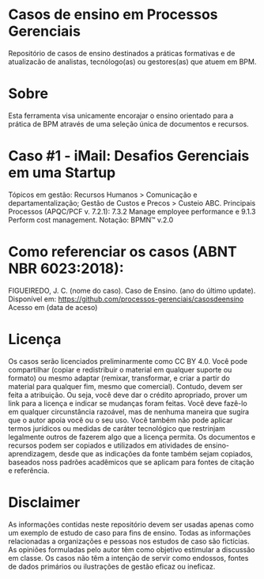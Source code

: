 # Casos de ensino em Processos Gerenciais

Repositório de casos de ensino destinados a práticas formativas e de atualizacão de analistas, tecnólogo(as) ou gestores(as) que atuem em BPM.

# Sobre

Esta ferramenta visa unicamente encorajar o ensino orientado para a prática de BPM através de uma seleção única de documentos e recursos. 

# Caso #1 - iMail: Desafios Gerenciais em uma Startup
Tópicos em gestão: Recursos Humanos > Comunicação e departamentalização; Gestão de Custos e Precos > Custeio ABC.
Principais Processos (APQC/PCF v. 7.2.1): 7.3.2	Manage employee performance e 9.1.3	Perform cost management.
Notação: BPMN™ v.2.0

# Como referenciar os casos (ABNT NBR 6023:2018):

FIGUEIREDO, J. C. (nome do caso). Caso de Ensino. (ano do último update). Disponível em: https://github.com/processos-gerenciais/casosdeensino Acesso em (data de aceso)

# Licença

Os casos serão licenciados preliminarmente como CC BY 4.0. Você pode compartilhar (copiar e redistribuir o material em qualquer suporte ou formato) ou mesmo adaptar (remixar, transformar, e criar a partir do material para qualquer fim, mesmo que comercial). Contudo, devem ser feita a atribuição. Ou seja, você deve dar o crédito apropriado, prover um link para a licença e indicar se mudanças foram feitas. Você deve fazê-lo em qualquer circunstância razoável, mas de nenhuma maneira que sugira que o autor apoia você ou o seu uso. Você também não pode aplicar termos jurídicos ou medidas de caráter tecnológico que restrinjam legalmente outros de fazerem algo que a licença permita. Os documentos e recursos podem ser copiados e utilizados em atividades de ensino-aprendizagem, desde que as indicações da fonte também sejam copiados, baseados noss padrões acadêmicos que se aplicam para fontes de citação e referência.

# Disclaimer

As informações contidas neste repositório devem ser usadas apenas como um exemplo de estudo de caso para fins de ensino. Todas as informações relacionadas a organizações e pessoas nos estudos de caso são fictícias. As opiniões formuladas pelo autor têm como objetivo estimular a discussão em classe. Os casos não têm a intenção de servir como endossos, fontes de dados primários ou ilustrações de gestão eficaz ou ineficaz.

